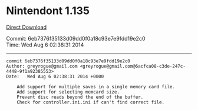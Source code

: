 # Nintendont 1.135
[Direct Download](./Nintendont.zip)

Commit: 6eb7376f35133d09dd0f0a18c93e7e9fdd19e2c0  
Time: Wed Aug 6 02:38:31 2014   

-----

```
commit 6eb7376f35133d09dd0f0a18c93e7e9fdd19e2c0
Author: greyrogue@gmail.com <greyrogue@gmail.com@6acfca08-c3de-247c-4448-9f1a92385553>
Date:   Wed Aug 6 02:38:31 2014 +0000

    Add support for multiple saves in a single memory card file.
    Add support for selecting memcard size.
    Prevent disc reads beyond the end of the buffer.
    Check for controller.ini.ini if can't find correct file.
```

